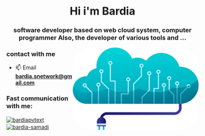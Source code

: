 <h1 align="center">Hi i'm Bardia</h1>
<h3 align="center">software developer based on web cloud system, computer programmer Also, the developer of various tools and ...</h3>

<div>
<img align="right" alt="error" width="330"  style="border-radius: 50px;" src="/img.png">
</div>

<h3 align="left">contact with me</h3>

- 📫 Email  **bardia.snetwork@gmail.com**

<h3 align="left">Fast communication with me:</h3>
<p align="left">
<a href="https://twitter.com/bardiapvtext" target="blank"><img align="center" src="https://raw.githubusercontent.com/rahuldkjain/github-profile-readme-generator/master/src/images/icons/Social/twitter.svg" alt="bardiapvtext" height="30" width="40" /></a>
<a href="https://linkedin.com/in/bardia-samadi" target="blank"><img align="center" src="https://raw.githubusercontent.com/rahuldkjain/github-profile-readme-generator/master/src/images/icons/Social/linked-in-alt.svg" alt="bardia-samadi" height="30" width="40" /></a>
</p>

